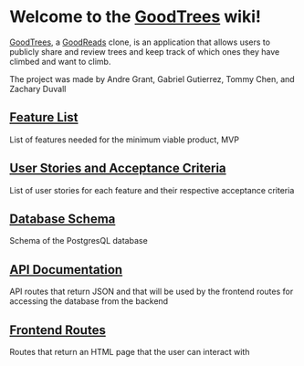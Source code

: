 # **Welcome to the [GoodTrees](http://goodtrees.herokuapp.com/) wiki!**

[GoodTrees](http://goodtrees.herokuapp.com/), a [GoodReads](https://www.goodreads.com/) clone, is an application that allows users to publicly share and review trees and keep track of which ones they have climbed and want to climb. 

The project was made by Andre Grant, Gabriel Gutierrez, Tommy Chen, and Zachary Duvall

## [Feature List](https://github.com/zduvall/GoodTrees/wiki/MVP-Feature-List)
List of features needed for the minimum viable product, MVP

## [User Stories and Acceptance Criteria](https://github.com/zduvall/GoodTrees/wiki/User-Stories)
List of user stories for each feature and their respective acceptance criteria

## [Database Schema](https://github.com/zduvall/GoodTrees/wiki/Database-Schema)
Schema of the PostgresQL database

## [API Documentation](https://github.com/zduvall/GoodTrees/wiki/API-Documentation)
API routes that return JSON and that will be used by the frontend routes for accessing the database from the backend

## [Frontend Routes](https://github.com/zduvall/GoodTrees/wiki/Frontend-Routes)
Routes that return an HTML page that the user can interact with
